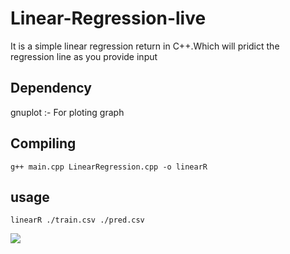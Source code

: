 # Linear-Regression-live
It is a simple linear regression return in C++.Which will pridict the regression line as you provide input

## Dependency 
gnuplot :- For ploting graph

## Compiling 
```
g++ main.cpp LinearRegression.cpp -o linearR
```

## usage
```
linearR ./train.csv ./pred.csv
```

![](ouput.gif)
